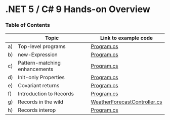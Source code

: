 # .NET 5 / C# 9 Hands-on Overview

### Table of Contents

|    | Topic                         | Link to example code           |
|----|-------------------------------|--------------------------------|
| a) | Top-level programs            | [Program.cs](https://github.com/thomasbrueggemann/dotnet5-csharp9-overview/blob/main/examples/a-TopLevelPrograms/Program.cs) |
| b) | new-Expression                | [Program.cs](https://github.com/thomasbrueggemann/dotnet5-csharp9-overview/blob/main/examples/b-NewExpression/Program.cs) |
| c) | Pattern-matching enhancements | [Program.cs](https://github.com/thomasbrueggemann/dotnet5-csharp9-overview/blob/main/examples/c-PatternMatching/Program.cs) |
| d) | Init-only Properties          | [Program.cs](https://github.com/thomasbrueggemann/dotnet5-csharp9-overview/blob/main/examples/d-InitOnlyProperties/Program.cs) |
| e) | Covariant returns             | [Program.cs](https://github.com/thomasbrueggemann/dotnet5-csharp9-overview/blob/main/examples/e-CovariantReturns/Program.cs) |
| f) | Introduction to Records       | [Program.cs](https://github.com/thomasbrueggemann/dotnet5-csharp9-overview/blob/main/examples/f-Records/Program.cs) |
| g) | Records in the wild           | [WeatherForecastController.cs](https://github.com/thomasbrueggemann/dotnet5-csharp9-overview/blob/main/examples/g-RecordsInTheWild/Controllers/WeatherForecastController.cs) |
| h) | Records interop               | [Program.cs](https://github.com/thomasbrueggemann/dotnet5-csharp9-overview/blob/main/examples/h-RecordsInterop/Program.cs) |